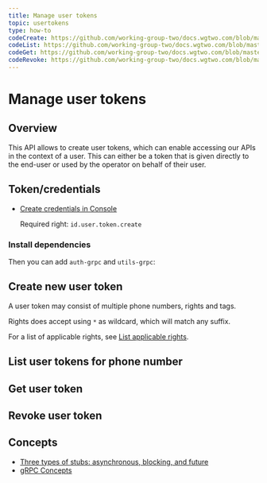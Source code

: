 ```yaml
---
title: Manage user tokens
topic: usertokens
type: how-to
codeCreate: https://github.com/working-group-two/docs.wgtwo.com/blob/master/examples/usertokens/src/main/kotlin/CreateUserToken.kt
codeList: https://github.com/working-group-two/docs.wgtwo.com/blob/master/examples/usertokens/src/main/kotlin/ListUserToken.kt
codeGet: https://github.com/working-group-two/docs.wgtwo.com/blob/master/examples/usertokens/src/main/kotlin/GetUserToken.kt
codeRevoke: https://github.com/working-group-two/docs.wgtwo.com/blob/master/examples/usertokens/src/main/kotlin/RevokeUserToken.kt
---
```


# Manage user tokens

## Overview

This API allows to create user tokens, which can enable accessing our APIs in the context of a user. This can either be
a token that is given directly to the end-user or used by the operator on behalf of their user.

## Token/credentials
* [Create credentials in Console](https://console.wgtwo.com/api-keys-redirect)

  Required right: `id.user.token.create`

### Install dependencies
<JitpackDependency />

Then you can add `auth-grpc` and `utils-grpc`:

<ClientDependencies :clients="['auth-grpc', 'utils-grpc']"/>

## Create new user token
A user token may consist of multiple phone numbers, rights and tags.

Rights does accept using `*` as wildcard, which will match any suffix.

For a list of applicable rights, see [List applicable rights](../list-applicable-rights/).

<GithubCode :to="$frontmatter.codeCreate" />

## List user tokens for phone number
<GithubCode :to="$frontmatter.codeList" />

## Get user token
<GithubCode :to="$frontmatter.codeGet" />

## Revoke user token
<GithubCode :to="$frontmatter.codeRevoke" />

## Concepts
* [Three types of stubs: asynchronous, blocking, and future](https://grpc.io/docs/reference/java/generated-code/)
* [gRPC Concepts](https://grpc.io/docs/guides/concepts/)
